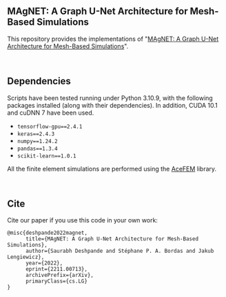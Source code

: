 ## MAgNET: A Graph U-Net Architecture for Mesh-Based Simulations  

This repository provides the implementations of "[MAgNET: A Graph U-Net Architecture for Mesh-Based Simulations](https://arxiv.org/abs/2211.00713)".

<br />

## Dependencies

Scripts have been tested running under Python 3.10.9, with the following packages installed (along with their dependencies). In addition, CUDA 10.1 and cuDNN 7 have been used.


- `tensorflow-gpu==2.4.1`
- `keras==2.4.3`
- `numpy==1.24.2`
- `pandas==1.3.4`
- `scikit-learn==1.0.1`

All the finite element simulations are performed using the [AceFEM](http://symech.fgg.uni-lj.si/Download.htm) library.

<br />

## Cite

Cite our paper if you use this code in your own work:

```
@misc{deshpande2022magnet,
      title={MAgNET: A Graph U-Net Architecture for Mesh-Based Simulations},
      author={Saurabh Deshpande and Stéphane P. A. Bordas and Jakub Lengiewicz},
      year={2022},
      eprint={2211.00713},
      archivePrefix={arXiv},
      primaryClass={cs.LG}
}

```

<br />
